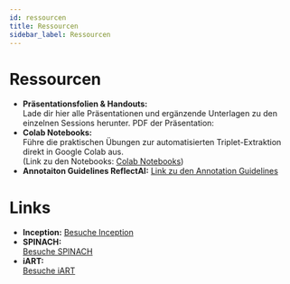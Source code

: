 ```yaml
---
id: ressourcen
title: Ressourcen
sidebar_label: Ressourcen
---
```


# Ressourcen

- **Präsentationsfolien & Handouts:**  
  Lade dir hier alle Präsentationen und ergänzende Unterlagen zu den einzelnen Sessions herunter.
  PDF der Präsentation: 
- **Colab Notebooks:**  
  Führe die praktischen Übungen zur automatisierten Triplet-Extraktion direkt in Google Colab aus.  
  (Link zu den Notebooks: [Colab Notebooks](https://colab.research.google.com))
- **Annotaiton Guidelines ReflectAI:**
  [Link zu den Annotation Guidelines](https://guideline.open-develop.org)

# Links

- **Inception:**
  [Besuche Inception](https://dhd24.open-develop.org/)
- **SPINACH:**  
  [Besuche SPINACH](https://spinach.genie.stanford.edu/)
- **iART:**  
  [Besuche iART](www.iart.vision)